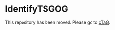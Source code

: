 IdentifyTSGOG
============================
This repository has been moved. Please go to [cTaG](https://github.com/RamanLab/cTaG/).
